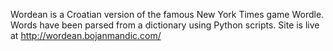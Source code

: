 Wordean is a Croatian version of the famous New York Times game Wordle. Words have been parsed from a dictionary using Python scripts. Site is live at http://wordean.bojanmandic.com/
